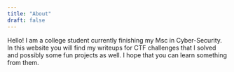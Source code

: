 ```yaml
---
title: "About"
draft: false
---
```


Hello! I am a college student currently finishing my Msc in Cyber-Security.
In this website you will find my writeups for CTF challenges that I solved and possibly some fun projects as well.
I hope that you can learn something from them.
